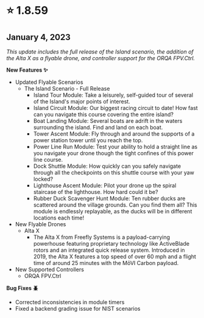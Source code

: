 # ⭐ 1.8.59

## January 4, 2023 <a href="#id-1.8.59-january-4-2023" id="id-1.8.59-january-4-2023"></a>

_This update includes the full release of the Island scenario, the addition of the Alta X as a flyable drone, and controller support for the ORQA FPV.Ctrl._

**New Features ✨**

* Updated Flyable Scenarios
  * The Island Scenario - Full Release
    * Island Tour Module: Take a leisurely, self-guided tour of several of the Island's major points of interest.
    * Island Circuit Module: Our biggest racing circuit to date! How fast can you navigate this course covering the entire island?
    * Boat Landing Module: Several boats are adrift in the waters surrounding the island. Find and land on each boat.
    * Tower Ascent Module: Fly through and around the supports of a power station tower until you reach the top.
    * Power Line Run Module: Test your ability to hold a straight line as you navigate your drone though the tight confines of this power line course.
    * Dock Shuttle Module: How quickly can you safely navigate through all the checkpoints on this shuttle course with your yaw locked?
    * Lighthouse Ascent Module: Pilot your drone up the spiral staircase of the lighthouse. How hard could it be?
    * Rubber Duck Scavenger Hunt Module: Ten rubber ducks are scattered around the village grounds. Can you find them all? This module is endlessly replayable, as the ducks will be in different locations each time!
* New Flyable Drones
  * Alta X
    * The Alta X from Freefly Systems is a payload-carrying powerhouse featuring proprietary technology like ActiveBlade rotors and an integrated quick release system. Introduced in 2019, the Alta X features a top speed of over 60 mph and a flight time of around 25 minutes with the MōVI Carbon payload.
* New Supported Controllers
  * ORQA FPV.Ctrl

**Bug Fixes 🪲**

* Corrected inconsistencies in module timers
* Fixed a backend grading issue for NIST scenarios
